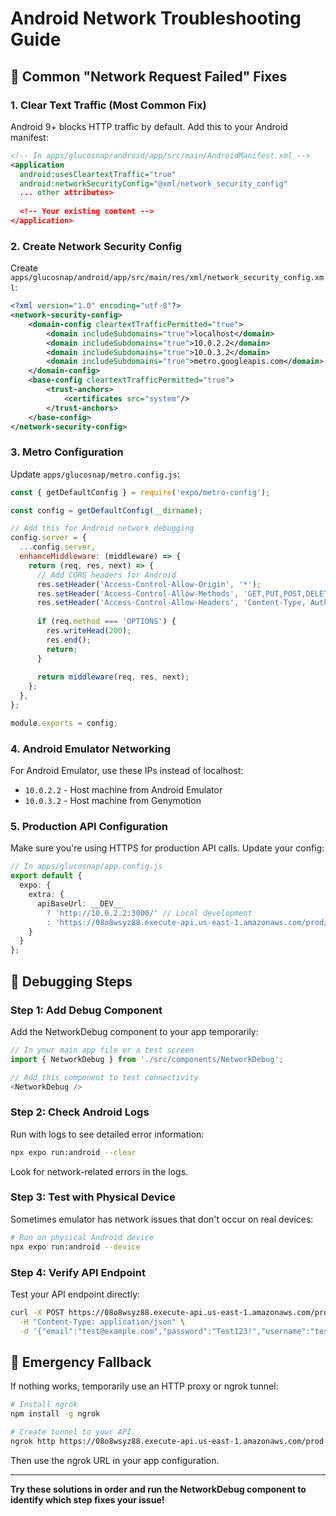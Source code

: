 # Android Network Troubleshooting Guide

## 🚨 **Common "Network Request Failed" Fixes**

### **1. Clear Text Traffic (Most Common Fix)**
Android 9+ blocks HTTP traffic by default. Add this to your Android manifest:

```xml
<!-- In apps/glucosnap/android/app/src/main/AndroidManifest.xml -->
<application 
  android:usesCleartextTraffic="true"
  android:networkSecurityConfig="@xml/network_security_config"
  ... other attributes>
  
  <!-- Your existing content -->
</application>
```

### **2. Create Network Security Config**
Create `apps/glucosnap/android/app/src/main/res/xml/network_security_config.xml`:

```xml
<?xml version="1.0" encoding="utf-8"?>
<network-security-config>
    <domain-config cleartextTrafficPermitted="true">
        <domain includeSubdomains="true">localhost</domain>
        <domain includeSubdomains="true">10.0.2.2</domain>
        <domain includeSubdomains="true">10.0.3.2</domain>
        <domain includeSubdomains="true">metro.googleapis.com</domain>
    </domain-config>
    <base-config cleartextTrafficPermitted="true">
        <trust-anchors>
            <certificates src="system"/>
        </trust-anchors>
    </base-config>
</network-security-config>
```

### **3. Metro Configuration**
Update `apps/glucosnap/metro.config.js`:

```javascript
const { getDefaultConfig } = require('expo/metro-config');

const config = getDefaultConfig(__dirname);

// Add this for Android network debugging
config.server = {
  ...config.server,
  enhanceMiddleware: (middleware) => {
    return (req, res, next) => {
      // Add CORS headers for Android
      res.setHeader('Access-Control-Allow-Origin', '*');
      res.setHeader('Access-Control-Allow-Methods', 'GET,PUT,POST,DELETE,OPTIONS');
      res.setHeader('Access-Control-Allow-Headers', 'Content-Type, Authorization');
      
      if (req.method === 'OPTIONS') {
        res.writeHead(200);
        res.end();
        return;
      }
      
      return middleware(req, res, next);
    };
  },
};

module.exports = config;
```

### **4. Android Emulator Networking**
For Android Emulator, use these IPs instead of localhost:
- `10.0.2.2` - Host machine from Android Emulator
- `10.0.3.2` - Host machine from Genymotion

### **5. Production API Configuration**
Make sure you're using HTTPS for production API calls. Update your config:

```typescript
// In apps/glucosnap/app.config.js
export default {
  expo: {
    extra: {
      apiBaseUrl: __DEV__ 
        ? 'http://10.0.2.2:3000/' // Local development 
        : 'https://08o8wsyz88.execute-api.us-east-1.amazonaws.com/prod/', // Production
    }
  }
};
```

## 🔧 **Debugging Steps**

### **Step 1: Add Debug Component**
Add the NetworkDebug component to your app temporarily:

```typescript
// In your main app file or a test screen
import { NetworkDebug } from './src/components/NetworkDebug';

// Add this component to test connectivity
<NetworkDebug />
```

### **Step 2: Check Android Logs**
Run with logs to see detailed error information:

```bash
npx expo run:android --clear
```

Look for network-related errors in the logs.

### **Step 3: Test with Physical Device**
Sometimes emulator has network issues that don't occur on real devices:

```bash
# Run on physical Android device
npx expo run:android --device
```

### **Step 4: Verify API Endpoint**
Test your API endpoint directly:

```bash
curl -X POST https://08o8wsyz88.execute-api.us-east-1.amazonaws.com/prod/auth/signup \
  -H "Content-Type: application/json" \
  -d '{"email":"test@example.com","password":"Test123!","username":"testuser"}'
```

## 🚨 **Emergency Fallback**
If nothing works, temporarily use an HTTP proxy or ngrok tunnel:

```bash
# Install ngrok
npm install -g ngrok

# Create tunnel to your API
ngrok http https://08o8wsyz88.execute-api.us-east-1.amazonaws.com/prod
```

Then use the ngrok URL in your app configuration.

---

**Try these solutions in order and run the NetworkDebug component to identify which step fixes your issue!**







